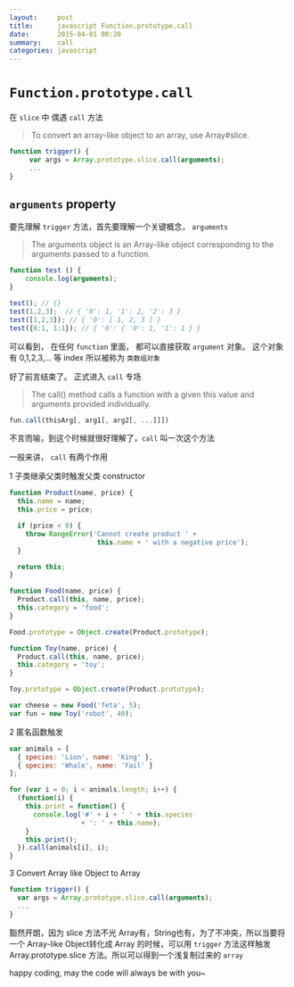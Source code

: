 ```yaml
---
layout:     post
title:      javascript Function.prototype.call
date:       2015-04-01 00:20
summary:    call
categories: javascript
---
```


# `Function.prototype.call`

在 `slice` 中 偶遇 `call` 方法

> To convert an array-like object to an array, use Array#slice.

``` javascript
function trigger() {
     var args = Array.prototype.slice.call(arguments);
     ...
}
```

## `arguments` property

要先理解 `trigger` 方法，首先要理解一个关键概念， `arguments`

> The arguments object is an Array-like object corresponding to the arguments passed to a function.

``` javascript
function test () {
    console.log(arguments);
}

test(); // {}
test(1,2,3);  // { '0': 1, '1': 2, '2': 3 }
test([1,2,3]); // { '0': [ 1, 2, 3 ] }
test({0:1, 1:1}); // { '0': { '0': 1, '1': 1 } }
```

可以看到， 在任何 `function` 里面， 都可以直接获取 `argument` 对象。 这个对象有 0,1,2,3,... 等 index 所以被称为 `类数组对象`

好了前言结束了。 正式进入 `call` 专场

> The call() method calls a function with a given this value and arguments provided individually.

``` javascript
fun.call(thisArg[, arg1[, arg2[, ...]]])
```

不言而喻，到这个时候就很好理解了，`call` 叫一次这个方法

一般来讲， `call` 有两个作用

1 子类继承父类时触发父类 constructor

``` javascript
function Product(name, price) {
  this.name = name;
  this.price = price;

  if (price < 0) {
    throw RangeError('Cannot create product ' +
                      this.name + ' with a negative price');
  }

  return this;
}

function Food(name, price) {
  Product.call(this, name, price);
  this.category = 'food';
}

Food.prototype = Object.create(Product.prototype);

function Toy(name, price) {
  Product.call(this, name, price);
  this.category = 'toy';
}

Toy.prototype = Object.create(Product.prototype);

var cheese = new Food('feta', 5);
var fun = new Toy('robot', 40);
```

2 匿名函数触发

``` javascript
var animals = [
  { species: 'Lion', name: 'King' },
  { species: 'Whale', name: 'Fail' }
];

for (var i = 0; i < animals.length; i++) {
  (function(i) {
    this.print = function() {
      console.log('#' + i + ' ' + this.species
                  + ': ' + this.name);
    }
    this.print();
  }).call(animals[i], i);
}
```

3 Convert Array like Object to Array

``` javascript
function trigger() {
  var args = Array.prototype.slice.call(arguments);
  ...
}
```

豁然开朗，因为 slice 方法不光 Array有，String也有，为了不冲突，所以当要将一个 Array-like Object转化成 Array 的时候，可以用 `trigger` 方法这样触发 Array.prototype.slice 方法。所以可以得到一个浅复制过来的 `array`


happy coding, may the code will always be with you~
